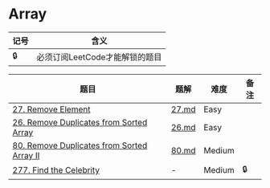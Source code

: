 # Array

| 记号 | 含义 |
| ---- | ---- |
| 🔒 | 必须订阅LeetCode才能解锁的题目 |

| 题目 | 题解 | 难度 | 备注 |
| ---- | ---- | ---- | ---- |
| [27. Remove Element](https://leetcode.com/problems/remove-element/) | [27.md](27.md) |  Easy | |
| [26. Remove Duplicates from Sorted Array](https://leetcode.com/problems/remove-duplicates-from-sorted-array/) | [26.md](26.md) | Easy | |
| [80. Remove Duplicates from Sorted Array II](https://leetcode.com/problems/remove-duplicates-from-sorted-array-ii/) | [80.md](80.md) | Medium | |
| [277. Find the Celebrity](https://leetcode.com/problems/find-the-celebrity/) | - | Medium | 🔒 |
